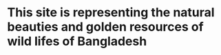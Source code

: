 <!DOCTYPE html>
<head>
<title>Bangladesh </title>
</head>
<body>
	<h1>This site is representing the natural beauties and golden resources of wild lifes of Bangladesh</h1>
</body>
</html>
